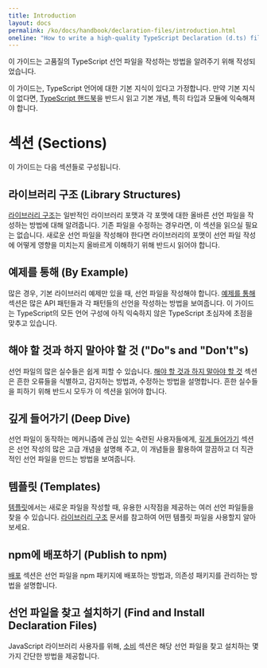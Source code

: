 ```yaml
---
title: Introduction
layout: docs
permalink: /ko/docs/handbook/declaration-files/introduction.html
oneline: "How to write a high-quality TypeScript Declaration (d.ts) file"
---
```


이 가이드는 고품질의 TypeScript 선언 파일을 작성하는 방법을 알려주기 위해 작성되었습니다.

이 가이드는, TypeScript 언어에 대한 기본 지식이 있다고 가정합니다.
만약 기본 지식이 없다면, [TypeScript 핸드북](/docs/handbook/basic-types.html)을 반드시 읽고
  기본 개념, 특히 타입과 모듈에 익숙해져야 합니다.

# 섹션 (Sections)

이 가이드는 다음 섹션들로 구성됩니다.

## 라이브러리 구조 (Library Structures)

[라이브러리 구조](/docs/handbook/declaration-files/library-structures.html)는 일반적인 라이브러리 포맷과 각 포맷에 대한 올바른 선언 파일을 작성하는 방법에 대해 알려줍니다.
기존 파일을 수정하는 경우라면, 이 섹션을 읽으실 필요는 없습니다.
새로운 선언 파일을 작성해야 한다면 라이브러리의 포맷이 선언 파일 작성에 어떻게 영향을 미치는지 올바르게 이해하기 위해 반드시 읽어야 합니다.

## 예제를 통해 (By Example)

많은 경우, 기본 라이브러리 예제만 있을 때, 선언 파일을 작성해야 합니다.
[예제를 통해](/docs/handbook/declaration-files/by-example.html) 섹션은 많은 API 패턴들과 각 패턴들의 선언을 작성하는 방법을 보여줍니다.
이 가이드는 TypeScript의 모든 언어 구성에 아직 익숙하지 않은 TypeScript 초심자에 초점을 맞추고 있습니다.

## 해야 할 것과 하지 말아야 할 것 ("Do"s and "Don't"s)

선언 파일의 많은 실수들은 쉽게 피할 수 있습니다.
[해야 할 것과 하지 말아야 할 것](/docs/handbook/declaration-files/do-s-and-don-ts.html) 섹션은 흔한 오류들을 식별하고,
  감지하는 방법과,
  수정하는 방법을 설명합니다.
흔한 실수들을 피하기 위해 반드시 모두가 이 섹션을 읽어야 합니다.

## 깊게 들어가기 (Deep Dive)

선언 파일이 동작하는 메커니즘에 관심 있는 숙련된 사용자들에게,
  [깊게 들어가기](/docs/handbook/declaration-files/deep-dive.html) 섹션은 선언 작성의 많은 고급 개념을 설명해 주고,
  이 개념들을 활용하여 깔끔하고 더 직관적인 선언 파일을 만드는 방법을 보여줍니다.

## 템플릿 (Templates)

[템플릿](/docs/handbook/declaration-files/templates.html)에서는 새로운 파일을 작성할 때, 유용한 시작점을 제공하는
  여러 선언 파일들을 찾을 수 있습니다.
[라이브러리 구조](/docs/handbook/declaration-files/library-structures.html) 문서를 참고하여 어떤 템플릿 파일을 사용할지 알아보세요.

## npm에 배포하기 (Publish to npm)

[배포](/docs/handbook/declaration-files/publishing.html) 섹션은 선언 파일을 npm 패키지에 배포하는 방법과, 의존성 패키지를 관리하는 방법을 설명합니다.

## 선언 파일을 찾고 설치하기 (Find and Install Declaration Files)

JavaScript 라이브러리 사용자를 위해, [소비](/docs/handbook/declaration-files/consumption.html) 섹션은 해당 선언 파일을 찾고 설치하는 몇 가지 간단한 방법을 제공합니다.
